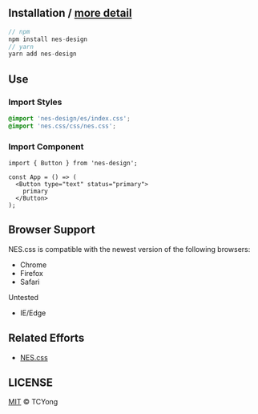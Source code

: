 ## Installation / [more detail](https://loo41.github.io/NES-design/install)

```js
// npm
npm install nes-design
// yarn
yarn add nes-design
```

## Use

### Import Styles

```css
@import 'nes-design/es/index.css';
@import 'nes.css/css/nes.css';
```

### Import Component

```tsx
import { Button } from 'nes-design';

const App = () => (
  <Button type="text" status="primary">
    primary
  </Button>
);
```

## Browser Support

NES.css is compatible with the newest version of the following browsers:

- Chrome
- Firefox
- Safari

Untested

- IE/Edge

## Related Efforts

- [NES.css](https://github.com/nostalgic-css/NES.css)

## LICENSE

[MIT](https://github.com/loo41/NES-design/blob/master/LICENSE) © TCYong
